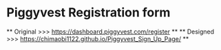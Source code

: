 # Piggyvest Registration form
** Original >>> https://dashboard.piggyvest.com/register **
** Designed >>> https://chimaobi1122.github.io/Piggyvest_Sign_Up_Page/ **
